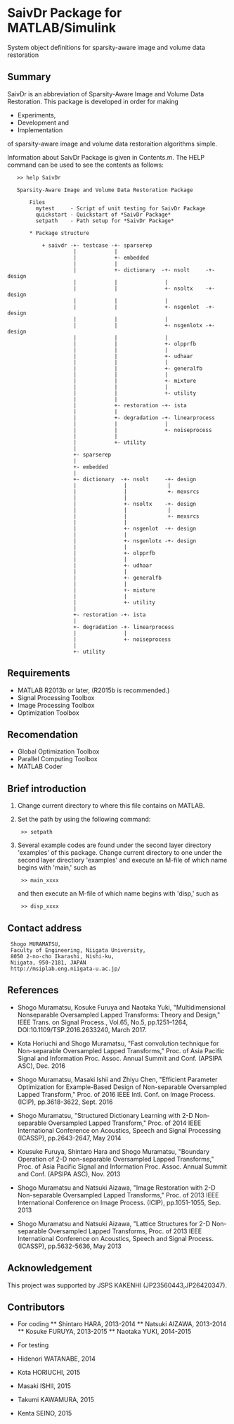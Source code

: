 # SaivDr Package for MATLAB/Simulink
System object definitions for sparsity-aware image and volume data restoration

## Summary

SaivDr is an abbreviation of Sparsity-Aware Image and Volume Data Restoration. This package is developed in order for making

* Experiments,
* Development and
* Implementation

of sparsity-aware image and volume data restoraition algorithms simple.

Information about SaivDr Package is given in Contents.m. The HELP command can be used to see the contents as follows:

       >> help SaivDr
        
       Sparsity-Aware Image and Volume Data Restoration Package
         
           Files
             mytest     - Script of unit testing for SaivDr Package
             quickstart - Quickstart of *SaivDr Package*
             setpath    - Path setup for *SaivDr Package*
          
           * Package structure
               
               + saivdr -+- testcase -+- sparserep 
                         |            |
                         |            +- embedded
                         |            |
                         |            +- dictionary  -+- nsolt     -+- design
                         |            |               |
                         |            |               +- nsoltx    -+- design
                         |            |               |
                         |            |               +- nsgenlot  -+- design
                         |            |               |
                         |            |               +- nsgenlotx -+- design
                         |            |               |
                         |            |               +- olpprfb
                         |            |               |
                         |            |               +- udhaar 
                         |            |               |
                         |            |               +- generalfb
                         |            |               |
                         |            |               +- mixture
                         |            |               |
                         |            |               +- utility
                         |            |
                         |            +- restoration -+- ista
                         |            |
                         |            +- degradation -+- linearprocess
                         |            |               |
                         |            |               +- noiseprocess
                         |            |
                         |            +- utility 
                         |
                         +- sparserep
                         |
                         +- embedded
                         |
                         +- dictionary  -+- nsolt     -+- design
                         |               |             |
                         |               |             +- mexsrcs
                         |               |        
                         |               +- nsoltx    -+- design
                         |               |             |
                         |               |             +- mexsrcs
                         |               |
                         |               +- nsgenlot  -+- design
                         |               |         
                         |               +- nsgenlotx -+- design
                         |               |         
                         |               +- olpprfb
                         |               |         
                         |               +- udhaar 
                         |               |
                         |               +- generalfb
                         |               |
                         |               +- mixture
                         |               |
                         |               +- utility
                         |
                         +- restoration -+- ista  
                         |
                         +- degradation -+- linearprocess
                         |               |
                         |               +- noiseprocess
                         |
                         +- utility
    
## Requirements
 
* MATLAB R2013b or later, (R2015b is recommended.)
 * Signal Processing Toolbox
 * Image Processing Toolbox
 * Optimization Toolbox
 
## Recomendation
 
 * Global Optimization Toolbox 
 * Parallel Computing Toolbox
 * MATLAB Coder

## Brief introduction
 
1. Change current directory to where this file contains on MATLAB.
2. Set the path by using the following command:

        >> setpath

3. Several example codes are found under the second layer directory 
   'examples' of this package. Change current directory to one under 
   the second layer directiory 'examples' and execute an M-file of 
   which name begins with 'main,' such as
 
        >> main_xxxx
 
   and then execute an M-file of which name begins with 'disp,' such as
 
        >> disp_xxxx
 
## Contact address
 
     Shogo MURAMATSU,
     Faculty of Engineering, Niigata University,
     8050 2-no-cho Ikarashi, Nishi-ku,
     Niigata, 950-2181, JAPAN
     http://msiplab.eng.niigata-u.ac.jp/
 
## References

* Shogo Muramatsu, Kosuke Furuya and Naotaka Yuki, "Multidimensional
   Nonseparable Oversampled Lapped Transforms: Theory and Design,"
   IEEE Trans. on Signal Process., Vol.65, No.5, pp.1251–1264, 
   DOI:10.1109/TSP.2016.2633240, March 2017.

* Kota Horiuchi and Shogo Muramatsu, "Fast convolution technique for
   Non-separable Oversampled Lapped Transforms," Proc. of Asia 
    Pacific Signal and Information Proc. Assoc. Annual Summit and Conf.
    (APSIPA ASC), Dec. 2016

* Shogo Muramatsu, Masaki Ishii and Zhiyu Chen, "Efficient Parameter 
   Optimization for Example-Based Design of Non-separable Oversampled 
   Lapped Transform," Proc. of 2016 IEEE Intl. Conf. on Image Process. 
   (ICIP),  pp.3618-3622, Sept. 2016

* Shogo Muramatsu, "Structured Dictionary Learning with 2-D Non-
    separable Oversampled Lapped Transform," Proc. of 2014 IEEE 
    International Conference on Acoustics, Speech and Signal Processing
    (ICASSP), pp.2643-2647, May 2014
 
* Kousuke Furuya, Shintaro Hara and Shogo Muramatsu, "Boundary Operation
    of 2-D non-separable Oversampled Lapped Transforms," Proc. of Asia 
    Pacific Signal and Information Proc. Assoc. Annual Summit and Conf.
    (APSIPA ASC), Nov. 2013
 
* Shogo Muramatsu and Natsuki Aizawa, "Image Restoration with 2-D 
    Non-separable Oversampled Lapped Transforms," Proc. of 2013 IEEE 
    International Conference on Image Process. (ICIP), pp.1051-1055, 
    Sep. 2013 
 
* Shogo Muramatsu and Natsuki Aizawa, "Lattice Structures for 2-D 
    Non-separable Oversampled Lapped Transforms, Proc. of 2013 IEEE 
    International Conference on Acoustics, Speech and Signal Process.
    (ICASSP), pp.5632-5636, May 2013 
 
## Acknowledgement
 
This project was supported by JSPS KAKENHI (JP23560443,JP26420347).
 
## Contributors

* For coding
** Shintaro HARA,  2013-2014
** Natsuki AIZAWA, 2013-2014
** Kosuke FURUYA,  2013-2015
** Naotaka YUKI,   2014-2015
 
* For testing
 * Hidenori WATANABE, 2014
 * Kota HORIUCHI,     2015
 * Masaki ISHII,      2015
 * Takumi KAWAMURA,   2015
 * Kenta SEINO,       2015
